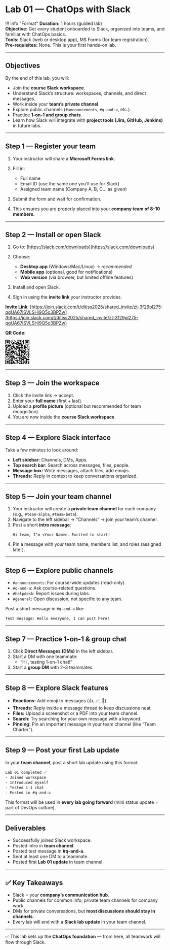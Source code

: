 # Lab 01 — ChatOps with Slack

!!! info "Format"
    **Duration:** 1 hours (guided lab)  
    **Objective:** Get every student onboarded to Slack, organized into teams, and familiar with ChatOps basics.  
    **Tools:** Slack (web or desktop app), MS Forms (for team registration).  
    **Pre-requisites:** None. This is your first hands-on lab.

---

## Objectives
By the end of this lab, you will:
- Join the **course Slack workspace**.  
- Understand Slack’s structure: workspaces, channels, and direct messages.  
- Work inside your **team’s private channel**.  
- Explore public channels (`#announcements`, `#q-and-a`, etc.).  
- Practice **1-on-1 and group chats**.  
- Learn how Slack will integrate with **project tools (Jira, GitHub, Jenkins)** in future labs.  

---

## Step 1 — Register your team
1. Your instructor will share a **Microsoft Forms link**.  
2. Fill in:
    
    - Full name  
    - Email ID (use the same one you’ll use for Slack)  
    - Assigned team name (Company A, B, C… as given)  

3. Submit the form and wait for confirmation.

3. This ensures you are properly placed into your **company team of 8–10 members**.

---

## Step 2 — Install or open Slack
1. Go to: [https://slack.com/downloads](https://slack.com/downloads)  
2. Choose:
   
    - **Desktop app** (Windows/Mac/Linux) → *recommended*  
    - **Mobile app** (optional, good for notifications)  
    - **Web version** (via browser, but limited offline features)  
3. Install and open Slack.  
4. Sign in using the **invite link** your instructor provides.  

**Invite Link**: [https://join.slack.com/t/ditiss2025/shared_invite/zt-3f29pl275-qgUA67iSVLSHi9Q5o3BPZw](https://join.slack.com/t/ditiss2025/shared_invite/zt-3f29pl275-qgUA67iSVLSHi9Q5o3BPZw)

**QR Code:** 

<img src="../../assets/images/slack-qr-code.png" alt="Dell Server2" width=15% />


---


## Step 3 — Join the workspace
1. Click the invite link → accept.  
2. Enter your **full name** (first + last).  
3. Upload a **profile picture** (optional but recommended for team recognition).  
4. You are now inside the **course Slack workspace**.  

---

## Step 4 — Explore Slack interface
Take a few minutes to look around:
- **Left sidebar:** Channels, DMs, Apps.  
- **Top search bar:** Search across messages, files, people.  
- **Message box:** Write messages, attach files, add emojis.  
- **Threads:** Reply in context to keep conversations organized.  

---

## Step 5 — Join your team channel
1. Your instructor will create a **private team channel** for each company (e.g., `#team-alpha`, `#team-beta`).  
2. Navigate to the left sidebar → “Channels” → join your team’s channel.  
3. Post a short **intro message**:
   ```
   Hi team, I’m <Your Name>. Excited to start!
   ```
4. Pin a message with your team name, members list, and roles (assigned later).

---

## Step 6 — Explore public channels
- `#announcements`: For course-wide updates (read-only).  
- `#q-and-a`: Ask course-related questions.  
- `#helpdesk`: Report issues during labs.  
- `#general`: Open discussion, not specific to any team.  

Post a short message in `#q-and-a` like:
```
Test message: Hello everyone, I can post here!
```

---

## Step 7 — Practice 1-on-1 & group chat
1. Click **Direct Messages (DMs)** in the left sidebar.  
2. Start a DM with one teammate:  
   - “Hi <name>, testing 1-on-1 chat!”  
3. Start a **group DM** with 2–3 teammates.  

---

## Step 8 — Explore Slack features
- **Reactions:** Add emoji to messages (👍, ✅, 🚀).  
- **Threads:** Reply inside a message thread to keep discussions neat.  
- **Files:** Upload a screenshot or a PDF into your team channel.  
- **Search:** Try searching for your own message with a keyword.  
- **Pinning:** Pin an important message in your team channel (like “Team Charter”).  

---

## Step 9 — Post your first Lab update
In your **team channel**, post a short lab update using this format:

```
Lab 01 completed ✅
- Joined workspace
- Introduced myself
- Tested 1:1 chat
- Posted in #q-and-a
```

This format will be used in **every lab going forward** (mini status update = part of DevOps culture).

---

## Deliverables
- Successfully joined Slack workspace.  
- Posted intro in **team channel**.  
- Posted test message in **#q-and-a**.  
- Sent at least one DM to a teammate.  
- Posted first **Lab 01 update** in team channel.  

---

## ✅ Key Takeaways
- Slack = your **company’s communication hub**.  
- Public channels for common info; private team channels for company work.  
- DMs for private conversations, but **most discussions should stay in channels**.  
- Every lab will end with a **Slack lab update** in your team channel.  

---

✅ This lab sets up the **ChatOps foundation** — from here, all teamwork will flow through Slack.  
